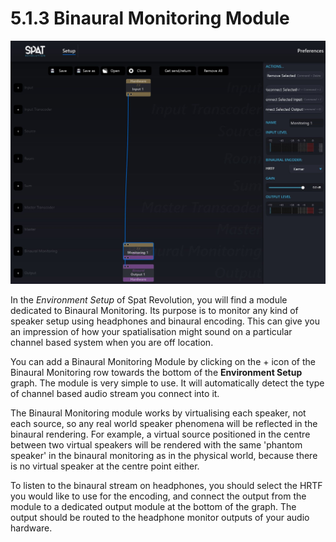 # 5.1.3 Binaural Monitoring Module

![](../../../include/SpatRevolution_UserGuide_-050.jpg)

In the _Environment Setup_ of Spat Revolution, you will find a module dedicated to
Binaural Monitoring. Its purpose is to monitor any kind of speaker setup using
headphones and binaural encoding. This can give you an impression of how your
spatialisation might sound on a particular channel based system when you are off
location.


You can add a Binaural Monitoring Module by clicking on the + icon of the Binaural Monitoring row towards the bottom of the **Environment Setup** graph. The
module is very simple to use. It will automatically detect the type of channel based
audio stream you connect into it.

The Binaural Monitoring module works by virtualising each speaker, not each
source, so any real world speaker phenomena will be reflected in the binaural rendering. For example, a virtual source positioned in the centre between two virtual
speakers will be rendered with the same 'phantom speaker' in the binaural monitoring as in the physical world, because there is no virtual speaker at the centre
point either.

To listen to the binaural stream on headphones, you should select the HRTF you
would like to use for the encoding, and connect the output from the module to a
dedicated output module at the bottom of the graph. The output should be routed
to the headphone monitor outputs of your audio hardware.

